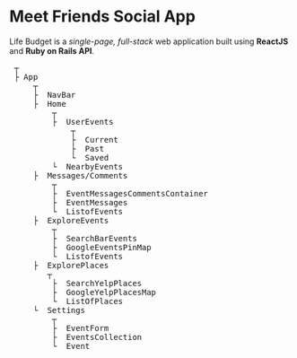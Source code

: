 # Meet Friends Social App

Life Budget is a *single-page, full-stack* web application built using **ReactJS** and **Ruby on Rails API**.


<pre>
 ┬  
 ├ App
     ┬  
     ├  NavBar
     ├  Home
         ┬  
         ├  UserEvents
             ┬  
             ├  Current
             ├  Past
             └  Saved
         └  NearbyEvents
     ├  Messages/Comments
         ┬  
         ├  EventMessagesCommentsContainer
         ├  EventMessages
         └  ListofEvents
     ├  ExploreEvents
         ┬  
         ├  SearchBarEvents
         ├  GoogleEventsPinMap
         └  ListofEvents
     ├  ExplorePlaces
        ┬  
         ├  SearchYelpPlaces
         ├  GoogleYelpPlacesMap
         └  ListOfPlaces
     └  Settings
         ┬  
         ├  EventForm
         ├  EventsCollection
         └  Event
</pre>
